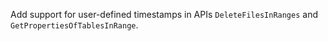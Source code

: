 Add support for user-defined timestamps in APIs `DeleteFilesInRanges` and `GetPropertiesOfTablesInRange`.